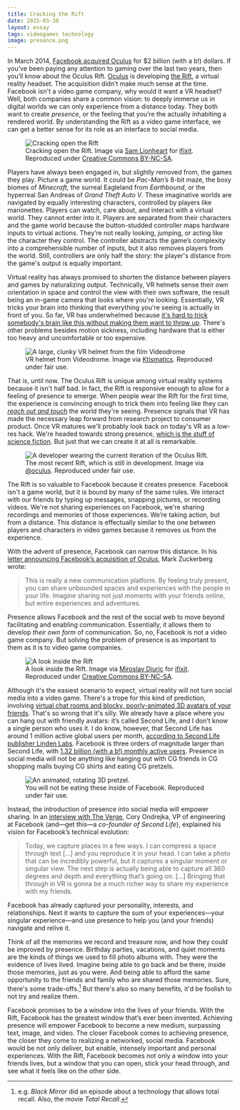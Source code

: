 ```yaml
---
title: Cracking the Rift
date: 2015-03-30
layout: essay
tags: videogames technology
image: presence.png
---
```


In March 2014, [Facebook acquired Oculus](https://www.facebook.com/zuck/posts/10101319050523971) for $2 billion (with a b!) dollars.
If you’ve been paying any attention to gaming over the last two years, then you’ll know about the Oculus Rift.
[Oculus](http://www.oculusvr.com/) is developing [the Rift](https://www.oculus.com/dk2/), a virtual reality headset.
The acquisition didn’t make much sense at the time.
Facebook isn't a video game company, why would it want a VR headset?
Well, both companies share a common vision: to deeply immerse us in digital worlds we can only experience from a distance today.
They both want to create _presence_, or the feeling that you’re the actually inhabiting a rendered world.
By understanding the Rift as a video game interface, we can get a better sense for its role as an interface to social media.

<figure>
  <img id="crackingopentherift" src="oculus1.jpeg" alt="Cracking open the Rift" title="The ocular element of the Rift, exposed during a teardown" />
  <figcaption>Cracking open the Rift. Image via <a href="https://www.ifixit.com/Guide/Image/meta/wMGJ2mABdvWtSKDB">Sam Lionheart</a> for <a href="https://www.ifixit.com/Teardown/Oculus+Rift+Development+Kit+2+Teardown/27613">ifixit</a>. Reproduced under <a href="http://creativecommons.org/licenses/by-nc-sa/3.0">Creative Commons BY-NC-SA</a>.</figcaption>
</figure>

Players have always been engaged in, but slightly removed from, the games they play.
Picture a game world.
It could be _Pac-Man’s_ 8-bit maze, the boxy biomes of _Minecraft_, the surreal Eagleland from _Earthbound_, or the hyperreal San Andreas of _Grand Theft Auto V_.
These imaginative worlds are navigated by equally interesting characters, controlled by players like marionettes.
Players can watch, care about, and interact with a virtual world.
They cannot enter into it.
Players are separated from their characters and the game world because the button-studded controller maps hardware inputs to virtual actions.
They’re not really looking, jumping, or acting like the character they control.
The controller abstracts the game’s complexity into a comprehensible number of inputs, but it also removes players from the world.
Still, controllers are only half the story: the player's distance from the game's output is equally important.

Virtual reality has always promised to shorten the distance between players and games by naturalizing output.
Technically, VR helmets sense their own orientation in space and control the view with their own software, the result being an in-game camera that looks where you're looking.
Essentially, VR tricks your brain into thinking that everything you're seeing is actually in front of you.
So far, VR has underwhelmed because [it's hard to trick somebody's brain like this without making them want to throw up](https://en.m.wikipedia.org/wiki/motion_sickness).
There's other problems besides motion sickness, including hardware that is either too heavy and uncomfortable or too expensive.

<figure>
    <img id="videodromehelmet" src="videodrome.png" title="Videodrome helmet" alt="A large, clunky VR helmet from the film Videodrome" />
    <figcaption>VR helmet from Videodrome. Image via <a href="https://ktismatics.wordpress.com/2008/02/03/videodrome-by-cronenberg-1983/">Ktismatics</a>. Reproduced under fair use.</figcaption>
</figure>

That is, until now.
The Oculus Rift is unique among virtual reality systems because it isn't half bad.
In fact, the Rift is responsive enough to allow for a feeling of presence to emerge.
When people wear the Rift for the first time, the experience is convincing enough to trick them into feeling like they can [_reach out and touch_](http://youtu.be/Ghgbycqb92c) the world they're seeing.
Presence signals that VR has made the necessary leap forward from research project to consumer product.
Once VR matures we'll probably look back on today's VR as a low-res hack.
We're headed towards strong presence, [which is the stuff of science fiction](https://en.m.wikipedia.org/wiki/Rainbows_End).
But just that we can create it at all is remarkable.

<figure>
    <img id="adeveloperwearingthecurrentiterationoftheoculusrift." src="Oculus4.jpg" alt="A developer wearing the current iteration of the Oculus Rift." title="Worn Rift" />
    <figcaption>The most recent Rift, which is still in development. Image via <a href="https://twitter.com/oculus/status/571770120336384001">@oculus</a>. Reproduced under fair use.</figcaption>
</figure>

The Rift is so valuable to Facebook because it creates presence.
Facebook isn't a game world, but it is bound by many of the same rules.
We interact with our friends by typing up messages, snapping pictures, or recording videos.
We're not sharing experiences on Facebook, we're sharing recordings and memories of those experiences.
We’re taking action, but from a distance.
This distance is effectually similar to the one between players and characters in video games because it removes us from the experience.

With the advent of presence, Facebook can narrow this distance.
In his [letter announcing Facebook’s acquisition of Oculus](https://www.facebook.com/zuck/posts/10101319050523971), Mark Zuckerberg wrote:

> This is really a new communication platform. By feeling truly present, you can share unbounded spaces and experiences with the people in your life. Imagine sharing not just moments with your friends online, but entire experiences and adventures.

Presence allows Facebook and the rest of the social web to move beyond facilitating and enabling communication.
Essentially, it allows them to develop _their own form_ of communication.
So, no, Facebook is not a video game company.
But solving the problem of presence is as important to them as it is to video game companies.

<figure>
    <img id="alookinsidetherift" src="oculus2.jpeg" alt="A look inside the Rift" title="" />
    <figcaption>A look inside the Rift. Image via <a href="https://www.ifixit.com/Guide/Image/meta/J6nl4bbTpAiDli5k">Miroslav Djuric</a> for <a href="https://www.ifixit.com/Teardown/Oculus+Rift+Development+Kit+2+Teardown/27613">ifixit</a>. Reproduced under <a href="http://creativecommons.org/licenses/by-nc-sa/3.0">Creative Commons BY-NC-SA</a>.</figcaption>
</figure>

Although it's the easiest scenario to expect, virtual reality will not turn social media into a video game.
There's a trope for this kind of prediction, involving [virtual chat rooms and blocky, poorly-animated 3D avatars of your friends](https://www.youtube.com/watch?v=XQLdhVpLBVE).
That's so wrong that it's silly.
We already have a place where you can hang out with friendly avatars: it’s called Second Life, and I don’t know a single person who uses it.
I do know, however, that Second Life has around 1 million active global users per month, [according to Second Life publisher Linden Labs](http://lindenlab.com/releases/infographic-10-years-of-second-life).
Facebook is three orders of magnitude larger than Second Life, with [1.32 billion (with a b!) monthly active users](http://newsroom.fb.com/company-info/).
Presence in social media will not be anything like hanging out with CG friends in CG shopping malls buying CG shirts and eating CG pretzels.

<figure>
    <img id="ananimatedrotating3dpretzel." src="pretzel.gif" alt="An animated, rotating 3D pretzel." title="" />
    <figcaption>You will not be eating these inside of Facebook. Reproduced under fair use.</figcaption>
</figure>


Instead, the introduction of presence into social media will empower sharing. In an [interview with The Verge](http://www.theverge.com/a/virtual-reality/qa_fb), Cory Ondrejka,  VP of engineering at Facebook (and—get this—a _co-founder of Second Life_), explained his vision for Facebook’s technical evolution:

> Today, we capture places in a few ways.
> I can compress a space through text […] and you reproduce it in your head.
> I can take a photo that can be incredibly powerful, but it captures a singular moment or singular view.
> The next step is actually being able to capture all 360 degrees and depth and everything that’s going on.
> […]
> Bringing that through in VR is gonna be a much richer way to share my experience with my friends.

Facebook has already captured your personality, interests, and relationships.
Next it wants to capture the sum of your experiences—your singular experience—and use presence to help you (and your friends) navigate and relive it.

Think of all the memories we record and treasure now, and how they could be improved by presence.
Birthday parties, vacations, and quiet moments are the kinds of things we used to fill photo albums with.
They were the evidence of lives lived.
Imagine being able to go back and be there, inside those memories, just as you were.
And being able to afford the same opportunity to the friends and family who are shared those memories.
Sure, there's some trade-offs.[^1]
But there's also so many benefits, it'd be foolish to not try and realize them.

Facebook promises to be a window into the lives of your friends.
With the Rift, Facebook has the greatest window that’s ever been invented.
Achieving presence will empower Facebook to become a new medium, surpassing text, image, and video.
The closer Facebook comes to achieving presence, the closer they come to realizing a networked, social media.
Facebook would be not only deliver, but enable, intensely important and personal experiences.
With the Rift, Facebook becomes not only a window into your friends lives, but a window that you can open, stick your head through, and see what it feels like on the other side.

[^1]: e.g. _Black Mirror_ did an episode about a technology that allows total recall. Also, the movie _Total Recall_.
